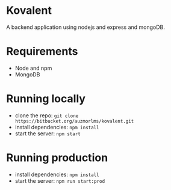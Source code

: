 # Kovalent 

A backend application using nodejs and express and mongoDB.

# Requirements

- Node and npm  
- MongoDB  

# Running locally
- clone the repo: `git clone https://bitbucket.org/auzmorlms/kovalent.git`  
- install dependencies: `npm install`  
- start the server: `npm start`  

# Running production

- install dependencies: `npm install`    
- start the server: `npm run start:prod`
